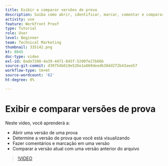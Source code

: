```yaml
---
title: Exibir e comparar versões de prova
description: Saiba como abrir, identificar, marcar, comentar e comparar versões de prova no [!DNL  Workfront].
activity: use
feature: Workfront Proof
type: Tutorial
role: User
level: Beginner
team: Technical Marketing
thumbnail: 335142.png
kt: 8845
doc-type: video
exl-id: 8ade7208-4a39-4471-845f-5290fe27b66b
source-git-commit: d39754b619e526e1a869deedb38dd2f2b43aee57
workflow-type: tm+mt
source-wordcount: '62'
ht-degree: 0%

---
```


# Exibir e comparar versões de prova

Neste vídeo, você aprenderá a:

* Abrir uma versão de uma prova
* Determine a versão de prova que você está visualizando
* Fazer comentários e marcação em uma versão
* Comparar a versão atual com uma versão anterior do arquivo

>[!VIDEO](https://video.tv.adobe.com/v/335142/?quality=12)

<!--
## Learn more
* Compare proofs
-->
